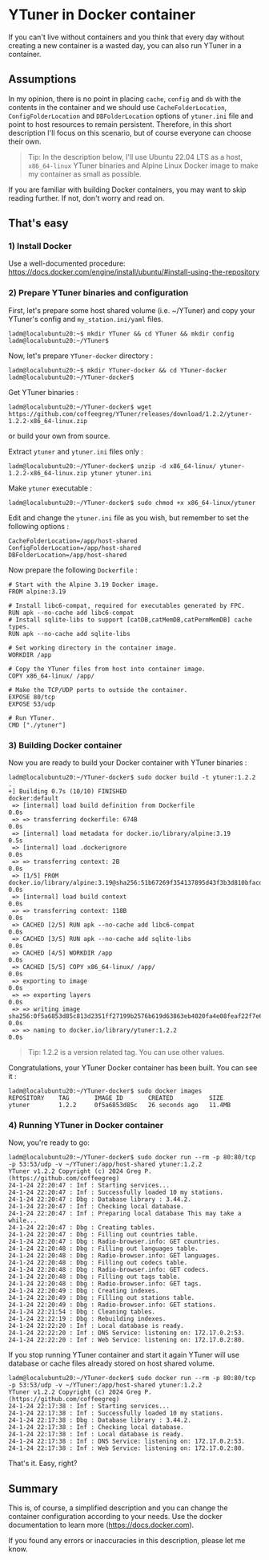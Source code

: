 # YTuner in Docker container
If you can't live without containers and you think that every day without creating a new container is a wasted day, you can also run YTuner in a container.
## Assumptions
In my opinion, there is no point in placing `cache`, `config` and `db` with the contents in the container and we should use `CacheFolderLocation`, `ConfigFolderLocation` and `DBFolderLocation` options of `ytuner.ini` file and point to host resources to remain persistent.
Therefore, in this short description I'll focus on this scenario, but of course everyone can choose their own.
>Tip: In the description below, I'll use Ubuntu 22.04 LTS as a host, `x86_64-linux` YTuner binaries and Alpine Linux Docker image to make my container as small as possible.

If you are familiar with building Docker containers, you may want to skip reading further. If not, don't worry and read on.
## That's easy
### 1) Install Docker
Use a well-documented procedure: https://docs.docker.com/engine/install/ubuntu/#install-using-the-repository
### 2) Prepare YTuner binaries and configuration
First, let's prepare some host shared volume (i.e. ~/YTuner) and copy your YTuner's config and `my_station.ini/yaml` files.
```
ladm@localubuntu20:~$ mkdir YTuner && cd YTuner && mkdir config
ladm@localubuntu20:~/YTuner$ 
```
Now, let's prepare `YTuner-docker` directory :
```
ladm@localubuntu20:~$ mkdir YTuner-docker && cd YTuner-docker
ladm@localubuntu20:~/YTuner-docker$ 
```
Get YTuner binaries :
```
ladm@localubuntu20:~/YTuner-docker$ wget https://github.com/coffeegreg/YTuner/releases/download/1.2.2/ytuner-1.2.2-x86_64-linux.zip
```
or build your own from source.

Extract `ytuner` and `ytuner.ini` files only :
```
ladm@localubuntu20:~/YTuner-docker$ unzip -d x86_64-linux/ ytuner-1.2.2-x86_64-linux.zip ytuner ytuner.ini
```
Make `ytuner` executable :
```
ladm@localubuntu20:~/YTuner-docker$ sudo chmod +x x86_64-linux/ytuner
```
Edit and change the `ytuner.ini` file as you wish, but remember to set the following options :
```
CacheFolderLocation=/app/host-shared
ConfigFolderLocation=/app/host-shared
DBFolderLocation=/app/host-shared
```
Now prepare the following `Dockerfile` :
```
# Start with the Alpine 3.19 Docker image.
FROM alpine:3.19

# Install libc6-compat, required for executables generated by FPC.
RUN apk --no-cache add libc6-compat
# Install sqlite-libs to support [catDB,catMemDB,catPermMemDB] cache types.
RUN apk --no-cache add sqlite-libs

# Set working directory in the container image.
WORKDIR /app

# Copy the YTuner files from host into container image.
COPY x86_64-linux/ /app/
 
# Make the TCP/UDP ports to outside the container.
EXPOSE 80/tcp
EXPOSE 53/udp

# Run YTuner.
CMD ["./ytuner"]
```
### 3) Building Docker container
Now you are ready to build your Docker container with YTuner binaries :
```
ladm@localubuntu20:~/YTuner-docker$ sudo docker build -t ytuner:1.2.2 .
+] Building 0.7s (10/10) FINISHED                                                                                                   docker:default
 => [internal] load build definition from Dockerfile                                                                                           0.0s
 => => transferring dockerfile: 674B                                                                                                           0.0s
 => [internal] load metadata for docker.io/library/alpine:3.19                                                                                 0.5s
 => [internal] load .dockerignore                                                                                                              0.0s
 => => transferring context: 2B                                                                                                                0.0s
 => [1/5] FROM docker.io/library/alpine:3.19@sha256:51b67269f354137895d43f3b3d810bfacd3945438e94dc5ac55fdac340352f48                           0.0s
 => [internal] load build context                                                                                                              0.0s
 => => transferring context: 118B                                                                                                              0.0s
 => CACHED [2/5] RUN apk --no-cache add libc6-compat                                                                                           0.0s
 => CACHED [3/5] RUN apk --no-cache add sqlite-libs                                                                                            0.0s
 => CACHED [4/5] WORKDIR /app                                                                                                                  0.0s
 => CACHED [5/5] COPY x86_64-linux/ /app/                                                                                                      0.0s
 => exporting to image                                                                                                                         0.0s
 => => exporting layers                                                                                                                        0.0s
 => => writing image sha256:0f5a6853d85c813d2351ff27199b2576b619d63863eb4020fa4e08feaf22f7e6                                                   0.0s
 => => naming to docker.io/library/ytuner:1.2.2                                                                                                0.0s
```
>Tip: 1.2.2 is a version related tag. You can use other values.

Congratulations, your YTuner Docker container has been built. You can see it :
```
ladm@localubuntu20:~/YTuner-docker$ sudo docker images
REPOSITORY    TAG       IMAGE ID       CREATED          SIZE
ytuner        1.2.2     0f5a6853d85c   26 seconds ago   11.4MB
```
### 4) Running YTuner in Docker container
Now, you're ready to go:
```
ladm@localubuntu20:~/YTuner-docker$ sudo docker run --rm -p 80:80/tcp -p 53:53/udp -v ~/YTuner:/app/host-shared ytuner:1.2.2
YTuner v1.2.2 Copyright (c) 2024 Greg P. (https://github.com/coffeegreg)
24-1-24 22:20:47 : Inf : Starting services...
24-1-24 22:20:47 : Inf : Successfully loaded 10 my stations.
24-1-24 22:20:47 : Dbg : Database library : 3.44.2.
24-1-24 22:20:47 : Inf : Checking local database.
24-1-24 22:20:47 : Inf : Preparing local database This may take a while...
24-1-24 22:20:47 : Dbg : Creating tables.
24-1-24 22:20:47 : Dbg : Filling out countries table.
24-1-24 22:20:47 : Dbg : Radio-browser.info: GET countries.
24-1-24 22:20:48 : Dbg : Filling out languages table.
24-1-24 22:20:48 : Dbg : Radio-browser.info: GET languages.
24-1-24 22:20:48 : Dbg : Filling out codecs table.
24-1-24 22:20:48 : Dbg : Radio-browser.info: GET codecs.
24-1-24 22:20:48 : Dbg : Filling out tags table.
24-1-24 22:20:48 : Dbg : Radio-browser.info: GET tags.
24-1-24 22:20:49 : Dbg : Creating indexes.
24-1-24 22:20:49 : Dbg : Filling out stations table.
24-1-24 22:20:49 : Dbg : Radio-browser.info: GET stations.
24-1-24 22:21:54 : Dbg : Cleaning tables.
24-1-24 22:22:19 : Dbg : Rebuilding indexes.
24-1-24 22:22:20 : Inf : Local database is ready.
24-1-24 22:22:20 : Inf : DNS Service: listening on: 172.17.0.2:53.
24-1-24 22:22:20 : Inf : Web Service: listening on: 172.17.0.2:80.
```
If you stop running YTuner container and start it again YTuner will use database or cache files already stored on host shared volume. 
```
ladm@localubuntu20:~/YTuner-docker$ sudo docker run --rm -p 80:80/tcp -p 53:53/udp -v ~/YTuner:/app/host-shared ytuner:1.2.2
YTuner v1.2.2 Copyright (c) 2024 Greg P. (https://github.com/coffeegreg)
24-1-24 22:17:38 : Inf : Starting services...
24-1-24 22:17:38 : Inf : Successfully loaded 10 my stations.
24-1-24 22:17:38 : Dbg : Database library : 3.44.2.
24-1-24 22:17:38 : Inf : Checking local database.
24-1-24 22:17:38 : Inf : Local database is ready.
24-1-24 22:17:38 : Inf : DNS Service: listening on: 172.17.0.2:53.
24-1-24 22:17:38 : Inf : Web Service: listening on: 172.17.0.2:80.
```
That's it. Easy, right?
## Summary
This is, of course, a simplified description and you can change the container configuration according to your needs.
Use the docker documentation to learn more (https://docs.docker.com).

If you found any errors or inaccuracies in this description, please let me know.
